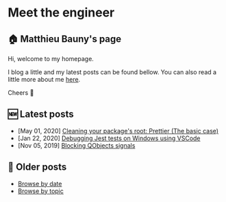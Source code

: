 # Meet the engineer

## :house: Matthieu Bauny's page

Hi, welcome to my homepage.

I blog a little and my latest posts can be found bellow. You can also read a little more about me [here](./pages/about.md "About").

Cheers :metal:

## :new: Latest posts

- [May 01, 2020] [Cleaning your package's root: Prettier (The basic case)](./posts/package-tidiness-prettier-simple.md#cleaning-your-packages-root-prettier-the-basic-case)
- [Jan 22, 2020] [Debugging Jest tests on Windows using VSCode](./posts/debugging-jest-tests-on-windows-using-vscode.md#debugging-jest-tests-on-windows-using-vscode)
- [Nov 05, 2019] [Blocking QObjects signals](./posts/blocking-qobjects-signals.md#blocking-qobjects-signals)

## :date: Older posts

- [Browse by date](./posts "Posts")
- [Browse by topic](./tags "Tags")
